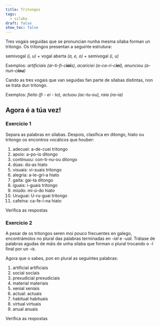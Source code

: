 ```yaml
---
title: Tritongos
tags:
  - silaba
draft: false
show_toc: false
---
```

Tres vogais seguidas que se pronuncian nunha mesma sílaba forman un tritongo. Os tritongos presentan a seguinte estrutura: 

semivogal *(i, u)* + vogal aberta *(a, e, o)* + semivogal *(i, u)*

Exemplos: *artificiais (ar-ti-fi-c**iai**s), acariciei (a-ca-ri-c**iei**), anunciou (a-nun-c**iou**)*

Cando as tres vogais que van seguidas fan parte de sílabas distintas, non se trata dun tritongo. 

Exemplos: *fieito (fi - ei - to), actuou (ac-tu-ou), raia (ra-ia)* 

## Agora é a túa vez!

### Exercicio 1

Separa as palabras en sílabas. Despois, clasifica en ditongo, hiato ou tritongo os encontros vocálicos que houber:

1. adecuei: <e-answer readonly>a-de-cuei</e-answer> <e-answer readonly>tritongo</e-answer>
2. apoio: <e-answer>a-po-io</e-answer> <e-answer>ditongo</e-answer>
3. continuou: <e-answer>con-ti-nu-ou</e-answer> <e-answer>ditongo</e-answer>
4. dúas: <e-answer>dú-as</e-answer> <e-answer>hiato</e-answer> 
5. visuais: <e-answer>vi-suais</e-answer> <e-answer>tritongo</e-answer>
6. alegría: <e-answer>a-le-grí-a</e-answer> <e-answer>hiato</e-answer>
7. gaita: <e-answer>gai-ta</e-answer> <e-answer>ditongo</e-answer>
8. iguais: <e-answer>i-guais</e-answer> <e-answer>tritongo</e-answer>
9. miúdo: <e-answer>mi-ú-do</e-answer> <e-answer>hiato</e-answer>
10. Uruguai: <e-answer>U-ru-guai</e-answer> <e-answer>tritongo</e-answer>
11. cafeína: <e-answer>ca-fe-í-na</e-answer> <e-answer>hiato</e-answer>

<e-validate>Verifica as respostas</e-validate>

### Exercicio 2

A pesar de os tritongos seren moi pouco frecuentes en galego, encontrámolos no plural das palabras terminadas en *\-ial* e *\-ual.* Trátase de palabras agudas de máis de unha sílaba que forman o plural trocando o -l final por un *\-is.*

Agora que o sabes, pon en plural as seguintes palabras:

1. artificial <e-answer readonly>artificiais</e-answer> 
2. social <e-answer>sociais</e-answer>
3. prexudicial <e-answer>prexudiciais</e-answer>
4. material <e-answer>materiais</e-answer>
5. xenial <e-answer>xeniais</e-answer>
6. actual: <e-answer>actuais</e-answer>
7. habitual <e-answer>habituais</e-answer>
8. virtual <e-answer>virtuais</e-answer>
9. anual <e-answer>anuais</e-answer>

<e-validate>Verifica as respostas</e-validate>